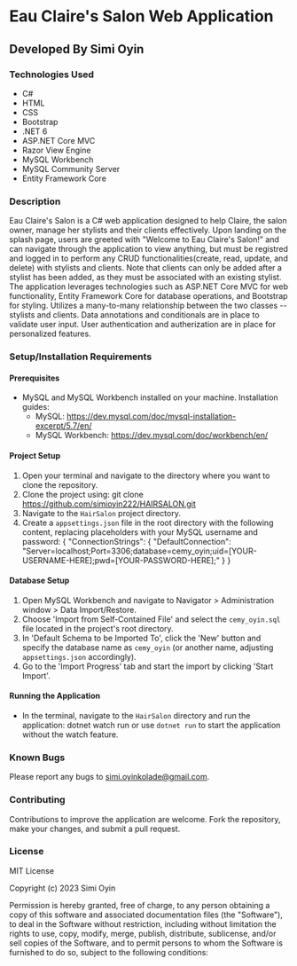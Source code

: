 # Eau Claire's Salon Web Application

## Developed By Simi Oyin

### Technologies Used
- C#
- HTML
- CSS
- Bootstrap
- .NET 6
- ASP.NET Core MVC
- Razor View Engine
- MySQL Workbench
- MySQL Community Server
- Entity Framework Core

### Description
Eau Claire's Salon is a C# web application designed to help Claire, the salon owner, manage her stylists and their clients effectively. Upon landing on the splash page, users are greeted with "Welcome to Eau Claire's Salon!" and can navigate through the application to view anything, but must be registred and logged in to perform any CRUD functionalities(create, read, update, and delete) with  stylists and clients. Note that clients can only be added after a stylist has been added, as they must be associated with an existing stylist. The application leverages technologies such as ASP.NET Core MVC for web functionality, Entity Framework Core for database operations, and Bootstrap for styling. Utilizes a many-to-many relationship between the two classes -- stylists and clients. Data annotations and conditionals are in place to validate user input. User authentication and autherization are in place for personalized features. 

### Setup/Installation Requirements

#### Prerequisites
- MySQL and MySQL Workbench installed on your machine. Installation guides:
  - MySQL: https://dev.mysql.com/doc/mysql-installation-excerpt/5.7/en/
  - MySQL Workbench: https://dev.mysql.com/doc/workbench/en/

#### Project Setup
1. Open your terminal and navigate to the directory where you want to clone the repository.
2. Clone the project using:
   git clone https://github.com/simioyin222/HAIRSALON.git
3. Navigate to the `HairSalon` project directory.
4. Create a `appsettings.json` file in the root directory with the following content, replacing placeholders with your MySQL username and password:
   {
     "ConnectionStrings": {
       "DefaultConnection": "Server=localhost;Port=3306;database=cemy_oyin;uid=[YOUR-USERNAME-HERE];pwd=[YOUR-PASSWORD-HERE];"
     }
   }

#### Database Setup
1. Open MySQL Workbench and navigate to Navigator > Administration window > Data Import/Restore.
2. Choose 'Import from Self-Contained File' and select the `cemy_oyin.sql` file located in the project's root directory.
3. In 'Default Schema to be Imported To', click the 'New' button and specify the database name as `cemy_oyin` (or another name, adjusting `appsettings.json` accordingly).
4. Go to the 'Import Progress' tab and start the import by clicking 'Start Import'.

#### Running the Application
- In the terminal, navigate to the `HairSalon` directory and run the application:
  dotnet watch run
  or use `dotnet run` to start the application without the watch feature.

### Known Bugs
Please report any bugs to simi.oyinkolade@gmail.com.

### Contributing
Contributions to improve the application are welcome. Fork the repository, make your changes, and submit a pull request.

### License
MIT License

Copyright (c) 2023 Simi Oyin

Permission is hereby granted, free of charge, to any person obtaining a copy of this software and associated documentation files (the "Software"), to deal in the Software without restriction, including without limitation the rights to use, copy, modify, merge, publish, distribute, sublicense, and/or sell copies of the Software, and to permit persons to whom the Software is furnished to do so, subject to the following conditions: